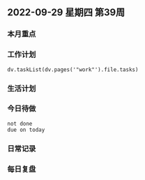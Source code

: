 
##  2022-09-29 星期四 第39周 

### 本月重点

### 工作计划
```dataviewjs
dv.taskList(dv.pages('"work"').file.tasks)
```



### 生活计划


### 今日待做
```tasks 
not done
due on today
```

### 日常记录




### 每日复盘




